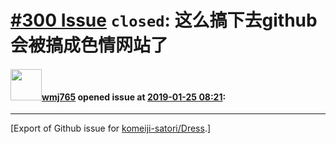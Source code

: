 # [\#300 Issue](https://github.com/komeiji-satori/Dress/issues/300) `closed`: 这么搞下去github会被搞成色情网站了

#### <img src="https://avatars.githubusercontent.com/u/19549289?u=2eecdf92060affa08e7c798eec3c6687dfd66f1d&v=4" width="50">[wmj765](https://github.com/wmj765) opened issue at [2019-01-25 08:21](https://github.com/komeiji-satori/Dress/issues/300):






-------------------------------------------------------------------------------



[Export of Github issue for [komeiji-satori/Dress](https://github.com/komeiji-satori/Dress).]
